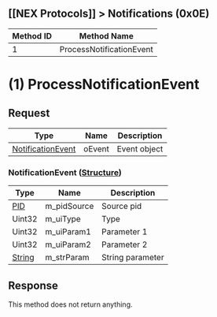 ## [[NEX Protocols]] > Notifications (0x0E)

| Method ID | Method Name |
| --- | --- |
| 1 | ProcessNotificationEvent |

# (1) ProcessNotificationEvent
## Request
| Type | Name | Description |
| --- | --- | --- |
| [NotificationEvent](#notificationevent) | oEvent | Event object |

### NotificationEvent ([Structure])
| Type | Name | Description 
| --- | --- | --- |
| [PID] | m_pidSource | Source pid |
| Uint32 | m_uiType | Type |
| Uint32 | m_uiParam1 | Parameter 1 |
| Uint32 | m_uiParam2 | Parameter 2 |
| [String] | m_strParam | String parameter |

## Response
This method does not return anything.

[PID]: NEX-Common-Types#pid
[String]: NEX-Common-Types#string
[Structure]: NEX-Common-Types#structure